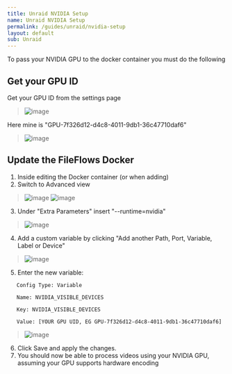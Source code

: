 ```yaml
---
title: Unraid NVIDIA Setup
name: Unraid NVIDIA Setup
permalink: /guides/unraid/nvidia-setup
layout: default
sub: Unraid
---
```


To pass your NVIDIA GPU to the docker container you must do the following

## Get your GPU ID
Get your GPU ID from the settings page
> ![image](https://user-images.githubusercontent.com/958400/148124424-b72e04e7-a65a-452d-afb5-319ec47717b5.png)

Here mine is "GPU-7f326d12-d4c8-4011-9db1-36c47710daf6"
>![image](https://user-images.githubusercontent.com/958400/148124520-4197ef47-4e9b-4d27-a641-e9cf56b69452.png)


## Update the FileFlows Docker
1. Inside editing the Docker container (or when adding)
2. Switch to Advanced view
>![image](https://user-images.githubusercontent.com/958400/148123916-96b8fb3b-659f-4681-97fa-3d338a6a5a32.png)
>![image](https://user-images.githubusercontent.com/958400/148123945-f598c511-1a93-4533-ac98-af1a654eb912.png)
3. Under "Extra Parameters" insert "--runtime=nvidia"
>![image](https://user-images.githubusercontent.com/958400/148124006-8ee0e2bf-001f-41d1-8dfe-149626cfe38b.png)
4. Add a custom variable by clicking "Add another Path, Port, Variable, Label or Device"
>![image](https://user-images.githubusercontent.com/958400/148124103-86b724b3-7d1c-4670-b572-7b1def9e5ff7.png)
5. Enter the new variable:
```
   Config Type: Variable

   Name: NVIDIA_VISIBLE_DEVICES

   Key: NVIDIA_VISIBLE_DEVICES

   Value: [YOUR GPU UID, EG GPU-7f326d12-d4c8-4011-9db1-36c47710daf6]
```
   >![image](https://user-images.githubusercontent.com/958400/148124313-ca999f0e-fdb0-4817-9751-ee466ae81445.png)
6. Click Save and apply the changes.
7. You should now be able to process videos using your NVIDIA GPU, assuming your GPU supports hardware encoding